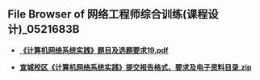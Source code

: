 ## File Browser of 网络工程师综合训练(课程设计)_0521683B

- [**《计算机网络系统实践》题目及选题要求19.pdf**](http://tencent.terrytengli.com:3080/_public/hfut_courses/网络工程师综合训练(课程设计)_0521683B/《计算机网络系统实践》题目及选题要求19.pdf)

- [**宣城校区《计算机网络系统实践》提交报告格式、要求及电子资料目录.zip**](http://tencent.terrytengli.com:3080/_public/hfut_courses/网络工程师综合训练(课程设计)_0521683B/宣城校区《计算机网络系统实践》提交报告格式、要求及电子资料目录.zip)
